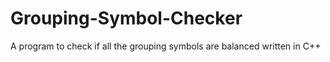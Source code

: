 # Grouping-Symbol-Checker
A program to check if all the grouping symbols are balanced written in C++
